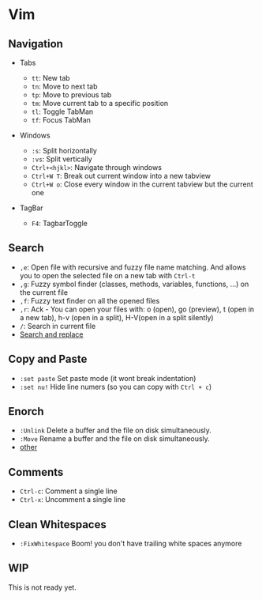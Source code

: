 Vim
===

Navigation
----------
- Tabs
  * `tt`: New tab
  * `tn`: Move to next tab
  * `tp`: Move to previous tab
  * `tm`: Move current tab to a specific position
  * `tl`: Toggle TabMan
  * `tf`: Focus TabMan

- Windows
  * `:s`: Split horizontally
  * `:vs`: Split vertically
  * `Ctrl+<hjkl>`: Navigate through windows
  * `Ctrl+W T`: Break out current window into a new tabview
  * `Ctrl+W o`: Close every window in the current tabview but the current one

- TagBar
  * `F4`: TagbarToggle

Search
------
- `,e`: Open file with recursive and fuzzy file name matching. And allows you to open the selected file on a new tab with `Ctrl-t`
- `,g`: Fuzzy symbol finder  (classes, methods, variables, functions, ...) on the current file
- `,f`: Fuzzy text finder on all the opened files
- `,r`: Ack - You can open your files with: o (open), go (preview), t (open in a new tab), h-v (open in a split), H-V(open in a split silently)
- `/`: Search in current file
- [Search and replace](http://vim.wikia.com/wiki/Search_and_replace)

Copy and Paste
--------------
- `:set paste` Set paste mode (it wont break indentation)
- `:set nu!` Hide line numers (so you can copy with `Ctrl + c`)

Enorch
------
- `:Unlink` Delete a buffer and the file on disk simultaneously.
- `:Move` Rename a buffer and the file on disk simultaneously.
- [other](https://github.com/tpope/vim-eunuch)

Comments
--------
- `Ctrl-c`: Comment a single line
- `Ctrl-x`: Uncomment a single line

Clean Whitespaces
-----------------
- `:FixWhitespace` Boom! you don't have trailing white spaces anymore

WIP
---
This is not ready yet.
